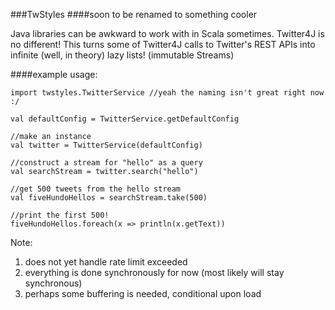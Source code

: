 ###TwStyles
####soon to be renamed to something cooler

Java libraries can be awkward to work with in Scala sometimes.
Twitter4J is no different!
This turns some of Twitter4J calls to Twitter's REST APIs into infinite (well, in theory) lazy lists!
(immutable Streams)

####example usage:

```
import twstyles.TwitterService //yeah the naming isn't great right now :/

val defaultConfig = TwitterService.getDefaultConfig

//make an instance
val twitter = TwitterService(defaultConfig)

//construct a stream for "hello" as a query
val searchStream = twitter.search("hello")

//get 500 tweets from the hello stream
val fiveHundoHellos = searchStream.take(500)

//print the first 500!
fiveHundoHellos.foreach(x => println(x.getText))
```

Note:
1. does not yet handle rate limit exceeded
2. everything is done synchronously for now (most likely will stay synchronous)
3. perhaps some buffering is needed, conditional upon load
